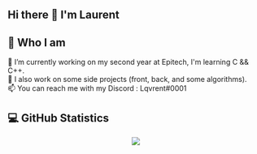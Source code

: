## Hi there 👋 I'm Laurent
## 🤔 Who I am
🔭 I’m currently working on my second year at Epitech, I'm learning C && C++.  
🌱 I also work on some side projects (front, back, and some algorithms).  
📫 You can reach me with my Discord : Lqvrent#0001  

## 💻 GitHub Statistics
<p align="center">
    <image src="https://github-readme-stats-zeta-wine.vercel.app/api?username=Lqvrent&count_private=true&show_icons=true&theme=tokyonight&hide_title=true&include_all_commits=true"><br>
</p>
  
<!--
**Lqvrent/Lqvrent** is a ✨ _special_ ✨ repository because its `README.md` (this file) appears on your GitHub profile.

Here are some ideas to get you started:

- 🔭 I’m currently working on ...
- 🌱 I’m currently learning ...
- 👯 I’m looking to collaborate on ...
- 🤔 I’m looking for help with ...
- 💬 Ask me about ...
- 📫 How to reach me: ...
- 😄 Pronouns: ...
- ⚡ Fun fact: ...
-->
